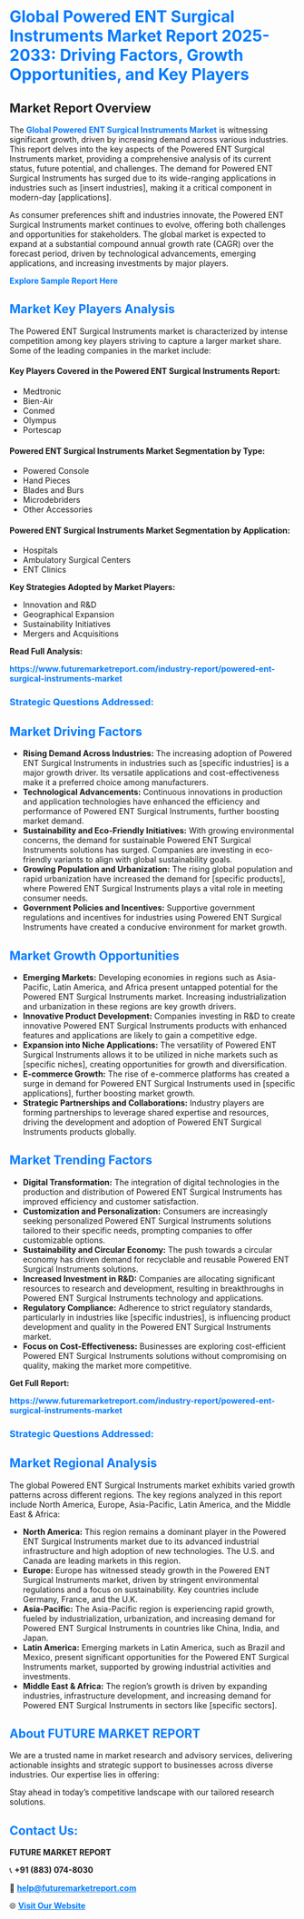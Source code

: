 <h1 style="color: #007BFF;">Global Powered ENT Surgical Instruments Market Report 2025-2033: Driving Factors, Growth Opportunities, and Key Players</h1>

<section id="overview">
<h2>Market Report Overview</h2>
<p>The <a href="https://www.futuremarketreport.com/industry-report/powered-ent-surgical-instruments-market" style="color: #007BFF; text-decoration: none;"><strong>Global Powered ENT Surgical Instruments Market</strong></a> is witnessing significant growth, driven by increasing demand across various industries. This report delves into the key aspects of the Powered ENT Surgical Instruments market, providing a comprehensive analysis of its current status, future potential, and challenges. The demand for Powered ENT Surgical Instruments has surged due to its wide-ranging applications in industries such as [insert industries], making it a critical component in modern-day [applications].</p>
<p>As consumer preferences shift and industries innovate, the Powered ENT Surgical Instruments market continues to evolve, offering both challenges and opportunities for stakeholders. The global market is expected to expand at a substantial compound annual growth rate (CAGR) over the forecast period, driven by technological advancements, emerging applications, and increasing investments by major players.</p>
</section>

<section id="overview">
<p><a href="https://www.futuremarketreport.com/request-sample/reportId=77239" style="color: #007BFF; text-decoration: none;"><strong>Explore Sample Report Here</strong></a></p>
</section>

<section id="key-players">
<h2 style="color: #007BFF;">Market Key Players Analysis</h2>
<p>The Powered ENT Surgical Instruments market is characterized by intense competition among key players striving to capture a larger market share. Some of the leading companies in the market include:</p>
<h4>Key Players Covered in the Powered ENT Surgical Instruments Report:</h4>
<ul><li>Medtronic</li><li>Bien-Air</li><li>Conmed</li><li>Olympus</li><li>Portescap</li></ul>
<h4>Powered ENT Surgical Instruments Market Segmentation by Type:</h4>
<ul><li>Powered Console</li><li>Hand Pieces</li><li>Blades and Burs</li><li>Microdebriders</li><li>Other Accessories</li></ul>

<h4>Powered ENT Surgical Instruments Market Segmentation by Application:</h4>
<ul><li>Hospitals</li><li>Ambulatory Surgical Centers</li><li>ENT Clinics</li></ul>
<p><strong>Key Strategies Adopted by Market Players:</strong></p>
<ul>
<li>Innovation and R&D</li>
<li>Geographical Expansion</li>
<li>Sustainability Initiatives</li>
<li>Mergers and Acquisitions</li>
</ul>
</section>

<section>
<p><strong>Read Full Analysis: </strong></p><a href="https://www.futuremarketreport.com/industry-report/powered-ent-surgical-instruments-market" style="color: #007BFF; text-decoration: none;"><strong>https://www.futuremarketreport.com/industry-report/powered-ent-surgical-instruments-market</strong></a>
<h3 style="color: #007BFF;">Strategic Questions Addressed:</h3>
</section>

<section id="driving-factors">
<h2 style="color: #007BFF;">Market Driving Factors</h2>
<ul>
<li><strong>Rising Demand Across Industries:</strong> The increasing adoption of Powered ENT Surgical Instruments in industries such as [specific industries] is a major growth driver. Its versatile applications and cost-effectiveness make it a preferred choice among manufacturers.</li>
<li><strong>Technological Advancements:</strong> Continuous innovations in production and application technologies have enhanced the efficiency and performance of Powered ENT Surgical Instruments, further boosting market demand.</li>
<li><strong>Sustainability and Eco-Friendly Initiatives:</strong> With growing environmental concerns, the demand for sustainable Powered ENT Surgical Instruments solutions has surged. Companies are investing in eco-friendly variants to align with global sustainability goals.</li>
<li><strong>Growing Population and Urbanization:</strong> The rising global population and rapid urbanization have increased the demand for [specific products], where Powered ENT Surgical Instruments plays a vital role in meeting consumer needs.</li>
<li><strong>Government Policies and Incentives:</strong> Supportive government regulations and incentives for industries using Powered ENT Surgical Instruments have created a conducive environment for market growth.</li>
</ul>
</section>

<section id="growth-opportunities">
<h2 style="color: #007BFF;">Market Growth Opportunities</h2>
<ul>
<li><strong>Emerging Markets:</strong> Developing economies in regions such as Asia-Pacific, Latin America, and Africa present untapped potential for the Powered ENT Surgical Instruments market. Increasing industrialization and urbanization in these regions are key growth drivers.</li>
<li><strong>Innovative Product Development:</strong> Companies investing in R&D to create innovative Powered ENT Surgical Instruments products with enhanced features and applications are likely to gain a competitive edge.</li>
<li><strong>Expansion into Niche Applications:</strong> The versatility of Powered ENT Surgical Instruments allows it to be utilized in niche markets such as [specific niches], creating opportunities for growth and diversification.</li>
<li><strong>E-commerce Growth:</strong> The rise of e-commerce platforms has created a surge in demand for Powered ENT Surgical Instruments used in [specific applications], further boosting market growth.</li>
<li><strong>Strategic Partnerships and Collaborations:</strong> Industry players are forming partnerships to leverage shared expertise and resources, driving the development and adoption of Powered ENT Surgical Instruments products globally.</li>
</ul>
</section>

<section id="trending-factors">
<h2 style="color: #007BFF;">Market Trending Factors</h2>
<ul>
<li><strong>Digital Transformation:</strong> The integration of digital technologies in the production and distribution of Powered ENT Surgical Instruments has improved efficiency and customer satisfaction.</li>
<li><strong>Customization and Personalization:</strong> Consumers are increasingly seeking personalized Powered ENT Surgical Instruments solutions tailored to their specific needs, prompting companies to offer customizable options.</li>
<li><strong>Sustainability and Circular Economy:</strong> The push towards a circular economy has driven demand for recyclable and reusable Powered ENT Surgical Instruments solutions.</li>
<li><strong>Increased Investment in R&D:</strong> Companies are allocating significant resources to research and development, resulting in breakthroughs in Powered ENT Surgical Instruments technology and applications.</li>
<li><strong>Regulatory Compliance:</strong> Adherence to strict regulatory standards, particularly in industries like [specific industries], is influencing product development and quality in the Powered ENT Surgical Instruments market.</li>
<li><strong>Focus on Cost-Effectiveness:</strong> Businesses are exploring cost-efficient Powered ENT Surgical Instruments solutions without compromising on quality, making the market more competitive.</li>
</ul>
</section>

<section>
<p><strong>Get Full Report: </strong></p><a href="https://www.futuremarketreport.com/industry-report/powered-ent-surgical-instruments-market" style="color: #007BFF; text-decoration: none;"><strong>https://www.futuremarketreport.com/industry-report/powered-ent-surgical-instruments-market</strong></a>
<h3 style="color: #007BFF;">Strategic Questions Addressed:</h3>
</section>


<section id="regional-analysis">
<h2 style="color: #007BFF;">Market Regional Analysis</h2>
<p>The global Powered ENT Surgical Instruments market exhibits varied growth patterns across different regions. The key regions analyzed in this report include North America, Europe, Asia-Pacific, Latin America, and the Middle East & Africa:</p>
<ul>
<li><strong>North America:</strong> This region remains a dominant player in the Powered ENT Surgical Instruments market due to its advanced industrial infrastructure and high adoption of new technologies. The U.S. and Canada are leading markets in this region.</li>
<li><strong>Europe:</strong> Europe has witnessed steady growth in the Powered ENT Surgical Instruments market, driven by stringent environmental regulations and a focus on sustainability. Key countries include Germany, France, and the U.K.</li>
<li><strong>Asia-Pacific:</strong> The Asia-Pacific region is experiencing rapid growth, fueled by industrialization, urbanization, and increasing demand for Powered ENT Surgical Instruments in countries like China, India, and Japan.</li>
<li><strong>Latin America:</strong> Emerging markets in Latin America, such as Brazil and Mexico, present significant opportunities for the Powered ENT Surgical Instruments market, supported by growing industrial activities and investments.</li>
<li><strong>Middle East & Africa:</strong> The region’s growth is driven by expanding industries, infrastructure development, and increasing demand for Powered ENT Surgical Instruments in sectors like [specific sectors].</li>
</ul>
</section>

<footer>
<h2 style="color: #007BFF;">About FUTURE MARKET REPORT</h2>
<p>We are a trusted name in market research and advisory services, delivering actionable insights and strategic support to businesses across diverse industries. Our expertise lies in offering:</p>

<p>Stay ahead in today’s competitive landscape with our tailored research solutions.</p>

<h2 style="color: #007BFF;">Contact Us:</h2>
<p><strong>FUTURE MARKET REPORT</strong></p>
<p>📞 <strong>+91 (883) 074-8030</strong></p>
<p>📧 <strong><a href="mailto:help@futuremarketreport.com" style="color: #007BFF;">help@futuremarketreport.com</a></strong></p>
<p>🌐 <strong><a href="https://www.futuremarketreport.com/" style="color: #007BFF;">Visit Our Website</a></strong></p>
</footer>